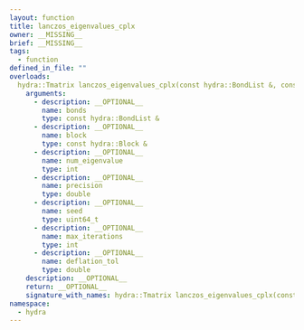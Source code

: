```yaml
---
layout: function
title: lanczos_eigenvalues_cplx
owner: __MISSING__
brief: __MISSING__
tags:
  - function
defined_in_file: ""
overloads:
  hydra::Tmatrix lanczos_eigenvalues_cplx(const hydra::BondList &, const hydra::Block &, int, double, uint64_t, int, double):
    arguments:
      - description: __OPTIONAL__
        name: bonds
        type: const hydra::BondList &
      - description: __OPTIONAL__
        name: block
        type: const hydra::Block &
      - description: __OPTIONAL__
        name: num_eigenvalue
        type: int
      - description: __OPTIONAL__
        name: precision
        type: double
      - description: __OPTIONAL__
        name: seed
        type: uint64_t
      - description: __OPTIONAL__
        name: max_iterations
        type: int
      - description: __OPTIONAL__
        name: deflation_tol
        type: double
    description: __OPTIONAL__
    return: __OPTIONAL__
    signature_with_names: hydra::Tmatrix lanczos_eigenvalues_cplx(const hydra::BondList & bonds, const hydra::Block & block, int num_eigenvalue, double precision, uint64_t seed, int max_iterations, double deflation_tol)
namespace:
  - hydra
---
```


